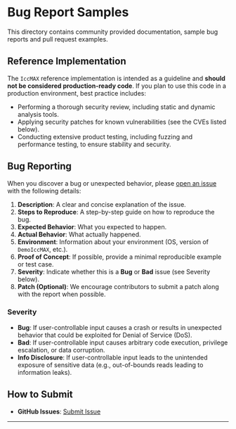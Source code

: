 
# Bug Report Samples

This directory contains community provided documentation, sample bug reports and pull request examples.

## Reference Implementation

The `IccMAX` reference implementation is intended as a guideline and **should not be considered production-ready code**. If you plan to use this code in a production environment, best practice includes:
- Performing a thorough security review, including static and dynamic analysis tools.
- Applying security patches for known vulnerabilities (see the CVEs listed below).
- Conducting extensive product testing, including fuzzing and performance testing, to ensure stability and security.
  
## Bug Reporting

When you discover a bug or unexpected behavior, please [open an issue](https://github.com/InternationalColorConsortium/DemoIccMAX/issues) with the following details:
1. **Description**: A clear and concise explanation of the issue.
2. **Steps to Reproduce**: A step-by-step guide on how to reproduce the bug.
3. **Expected Behavior**: What you expected to happen.
4. **Actual Behavior**: What actually happened.
5. **Environment**: Information about your environment (OS, version of `DemoIccMAX`, etc.).
6. **Proof of Concept**: If possible, provide a minimal reproducible example or test case.
7. **Severity**: Indicate whether this is a **Bug** or **Bad** issue (see Severity below).
8. **Patch (Optional)**: We encourage contributors to submit a patch along with the report when possible.

### Severity

- **Bug**: If user-controllable input causes a crash or results in unexpected behavior that could be exploited for Denial of Service (DoS).
- **Bad**: If user-controllable input causes arbitrary code execution, privilege escalation, or data corruption.
- **Info Disclosure**: If user-controllable input leads to the unintended exposure of sensitive data (e.g., out-of-bounds reads leading to information leaks).

## How to Submit

- **GitHub Issues**: [Submit Issue](https://github.com/InternationalColorConsortium/DemoIccMAX/issues)

---
